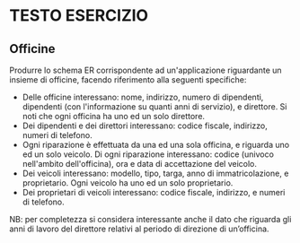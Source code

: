 # TESTO ESERCIZIO
##  Officine
Produrre lo schema ER corrispondente ad un'applicazione riguardante un insieme di officine, facendo riferimento alla seguenti specifiche:
-  Delle officine interessano: nome, indirizzo, numero di dipendenti, dipendenti (con l'informazione su quanti anni di servizio), e direttore. Si noti che ogni officina ha uno ed un solo direttore.
-  Dei dipendenti e dei direttori interessano: codice fiscale, indirizzo, numeri di telefono.
-  Ogni riparazione è effettuata da una ed una sola officina, e riguarda uno ed un solo veicolo. Di ogni riparazione interessano: codice (univoco nell'ambito dell'officina), ora e data di accettazione del veicolo.
-  Dei veicoli interessano: modello, tipo, targa, anno di immatricolazione, e proprietario. Ogni veicolo ha uno ed un solo proprietario.
-  Dei proprietari di veicoli interessano: codice fiscale, indirizzo, e numeri di telefono.

NB: 
per completezza si considera interessante anche il dato che riguarda gli anni di lavoro del direttore relativi al periodo di direzione di un’officina.

